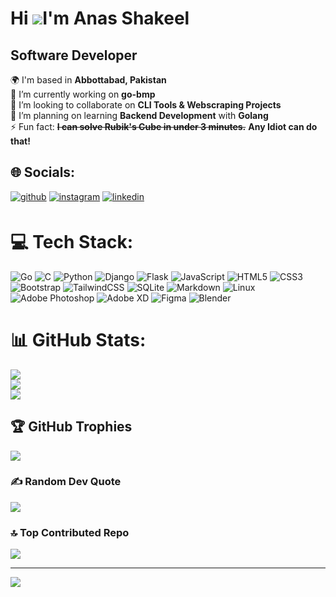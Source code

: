 Hi ![](https://user-images.githubusercontent.com/18350557/176309783-0785949b-9127-417c-8b55-ab5a4333674e.gif)I'm Anas Shakeel
====================================================================================================================================

Software Developer
----------

🌍  I'm based in **Abbottabad, Pakistan**<br>
🔭 I’m currently working on **go-bmp**<br>
👯 I’m looking to collaborate on **CLI Tools & Webscraping Projects**<br>
🌱 I’m planning on learning **Backend Development** with **Golang**<br>
⚡ Fun fact: **~~I can solve Rubik's Cube in under 3 minutes.~~** **Any Idiot can do that!**


## 🌐 Socials:
<a href="https://github.com/Anas-Shakeel" target="_blank">
<img src=https://img.shields.io/badge/github-%2324292e.svg?&style=for-the-badge&logo=github&logoColor=white&color=black alt=github style="margin-bottom: 5px;" /></a> <a href="https://instagram.com/anas_codes_too/" target="_blank"><img src=https://img.shields.io/badge/instagram-%23000000.svg?&style=for-the-badge&logo=instagram&logoColor=white&color=brown alt=instagram style="margin-bottom: 5px;" /></a> <a href="https://www.linkedin.com/in/anas-shakeel-307374368/" target="_blank"><img src="https://img.shields.io/badge/Linkedin-%23000000.svg?&style=for-the-badge&logo=Linkedin&logoColor=white&color=blue" alt=linkedin style="margin-bottom: 5px;" /></a>

# 💻 Tech Stack:
![Go](https://img.shields.io/badge/go-%2300ADD8.svg?style=for-the-badge&logo=go&logoColor=white) ![C](https://img.shields.io/badge/c-%2300599C.svg?style=for-the-badge&logo=c&logoColor=white) ![Python](https://img.shields.io/badge/python-3670A0?style=for-the-badge&logo=python&logoColor=ffdd54) ![Django](https://img.shields.io/badge/django-%23092E20.svg?style=for-the-badge&logo=django&logoColor=white) ![Flask](https://img.shields.io/badge/flask-%23000.svg?style=for-the-badge&logo=flask&logoColor=white) ![JavaScript](https://img.shields.io/badge/javascript-%23323330.svg?style=for-the-badge&logo=javascript&logoColor=%23F7DF1E) ![HTML5](https://img.shields.io/badge/html5-%23E34F26.svg?style=for-the-badge&logo=html5&logoColor=white) ![CSS3](https://img.shields.io/badge/css3-%231572B6.svg?style=for-the-badge&logo=css3&logoColor=white) ![Bootstrap](https://img.shields.io/badge/bootstrap-%238511FA.svg?style=for-the-badge&logo=bootstrap&logoColor=white) ![TailwindCSS](https://img.shields.io/badge/tailwindcss-%2338B2AC.svg?style=for-the-badge&logo=tailwind-css&logoColor=white) ![SQLite](https://img.shields.io/badge/sqlite-%2307405e.svg?style=for-the-badge&logo=sqlite&logoColor=white) ![Markdown](https://img.shields.io/badge/markdown-%23000000.svg?style=for-the-badge&logo=markdown&logoColor=white) ![Linux](https://img.shields.io/badge/Linux-FCC624?style=for-the-badge&logo=linux&logoColor=black) ![Adobe Photoshop](https://img.shields.io/badge/adobe%20photoshop-%2331A8FF.svg?style=for-the-badge&logo=adobe%20photoshop&logoColor=white) ![Adobe XD](https://img.shields.io/badge/Adobe%20XD-470137?style=for-the-badge&logo=Adobe%20XD&logoColor=#FF61F6) ![Figma](https://img.shields.io/badge/figma-%23F24E1E.svg?style=for-the-badge&logo=figma&logoColor=white) ![Blender](https://img.shields.io/badge/blender-%23F5792A.svg?style=for-the-badge&logo=blender&logoColor=white)

# 📊 GitHub Stats:
![](https://github-readme-stats.vercel.app/api?username=Anas-Shakeel&theme=tokyonight&hide_border=true&include_all_commits=false&count_private=false)<br/>
![](https://github-readme-streak-stats.herokuapp.com/?user=Anas-Shakeel&theme=tokyonight&hide_border=true)<br/>
![](https://github-readme-stats.vercel.app/api/top-langs/?username=Anas-Shakeel&theme=tokyonight&hide_border=true&include_all_commits=false&count_private=false&layout=compact)


## 🏆 GitHub Trophies
![](https://github-profile-trophy.vercel.app/?username=Anas-Shakeel&theme=tokyonight&no-frame=true&no-bg=false&margin-w=4)

### ✍️ Random Dev Quote
![](https://quotes-github-readme.vercel.app/api?type=horizontal&theme=tokyonight)

### 🔝 Top Contributed Repo
![](https://github-contributor-stats.vercel.app/api?username=Anas-Shakeel&limit=5&theme=tokyonight&combine_all_yearly_contributions=true&hide_border=true)

---
[![](https://visitcount.itsvg.in/api?id=Anas-Shakeel&icon=9&color=12)](https://visitcount.itsvg.in)

<!-- Proudly created with GPRM ( https://gprm.itsvg.in ) -->
